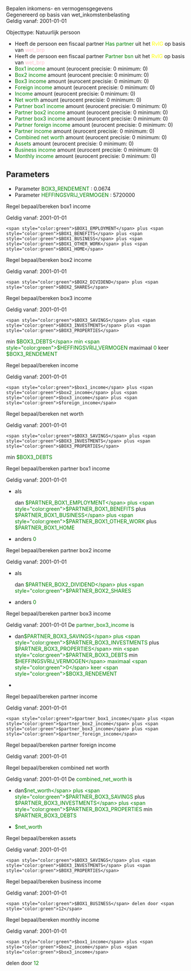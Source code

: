 Bepalen inkomens- en vermogensgegevens \
Gegenereerd op basis van wet_inkomstenbelasting \
Geldig vanaf: 2001-01-01

Objecttype: Natuurlijk persoon
- Heeft de persoon een fiscaal partner <span style="color:green">Has partner</span> uit het <span style="color:yellow"> RvIG </span> op basis van <span style="color:pink"> wet_brp </span>
- Heeft de persoon een fiscaal partner <span style="color:green">Partner bsn</span> uit het <span style="color:yellow"> RvIG </span> op basis van <span style="color:pink"> wet_brp </span>
- <span style="color:green">Box1 income</span> amount (eurocent precisie: 0 minimum: 0) 
- <span style="color:green">Box2 income</span> amount (eurocent precisie: 0 minimum: 0) 
- <span style="color:green">Box3 income</span> amount (eurocent precisie: 0 minimum: 0) 
- <span style="color:green">Foreign income</span> amount (eurocent precisie: 0 minimum: 0) 
- <span style="color:green">Income</span> amount (eurocent precisie: 0 minimum: 0) 
- <span style="color:green">Net worth</span> amount (eurocent precisie: 0 minimum: 0) 
- <span style="color:green">Partner box1 income</span> amount (eurocent precisie: 0 minimum: 0) 
- <span style="color:green">Partner box2 income</span> amount (eurocent precisie: 0 minimum: 0) 
- <span style="color:green">Partner box3 income</span> amount (eurocent precisie: 0 minimum: 0) 
- <span style="color:green">Partner foreign income</span> amount (eurocent precisie: 0 minimum: 0) 
- <span style="color:green">Partner income</span> amount (eurocent precisie: 0 minimum: 0) 
- <span style="color:green">Combined net worth</span> amount (eurocent precisie: 0 minimum: 0) 
- <span style="color:green">Assets</span> amount (eurocent precisie: 0 minimum: 0) 
- <span style="color:green">Business income</span> amount (eurocent precisie: 0 minimum: 0) 
- <span style="color:green">Monthly income</span> amount (eurocent precisie: 0 minimum: 0) 

## Parameters ##
- Parameter <span style="color:green">BOX3_RENDEMENT</span> : 0.0674
- Parameter <span style="color:green">HEFFINGSVRIJ_VERMOGEN</span> : 5720000


Regel bepaal/bereken box1 income

Geldig vanaf: 2001-01-01


	<span style="color:green">$BOX1_EMPLOYMENT</span> plus <span style="color:green">$BOX1_BENEFITS</span> plus <span style="color:green">$BOX1_BUSINESS</span> plus <span style="color:green">$BOX1_OTHER_WORK</span> plus <span style="color:green">$BOX1_HOME</span>



Regel bepaal/bereken box2 income

Geldig vanaf: 2001-01-01


	<span style="color:green">$BOX2_DIVIDEND</span> plus <span style="color:green">$BOX2_SHARES</span>



Regel bepaal/bereken box3 income

Geldig vanaf: 2001-01-01


	<span style="color:green">$BOX3_SAVINGS</span> plus <span style="color:green">$BOX3_INVESTMENTS</span> plus <span style="color:green">$BOX3_PROPERTIES</span>
 min <span style="color:green">$BOX3_DEBTS</span> min <span style="color:green">$HEFFINGSVRIJ_VERMOGEN</span>
 maximaal <span style="color:green">0</span>
 keer <span style="color:green">$BOX3_RENDEMENT</span>



Regel bepaal/bereken income

Geldig vanaf: 2001-01-01


	<span style="color:green">$box1_income</span> plus <span style="color:green">$box2_income</span> plus <span style="color:green">$box3_income</span> plus <span style="color:green">$foreign_income</span>



Regel bepaal/bereken net worth

Geldig vanaf: 2001-01-01


	<span style="color:green">$BOX3_SAVINGS</span> plus <span style="color:green">$BOX3_INVESTMENTS</span> plus <span style="color:green">$BOX3_PROPERTIES</span>
 min <span style="color:green">$BOX3_DEBTS</span>



Regel bepaal/bereken partner box1 income

Geldig vanaf: 2001-01-01


	
  - als 
  
  
  
    dan <span style="color:green">$PARTNER_BOX1_EMPLOYMENT</span> plus <span style="color:green">$PARTNER_BOX1_BENEFITS</span> plus <span style="color:green">$PARTNER_BOX1_BUSINESS</span> plus <span style="color:green">$PARTNER_BOX1_OTHER_WORK</span> plus <span style="color:green">$PARTNER_BOX1_HOME</span>
  

  - anders <span style="color:green">0</span>




Regel bepaal/bereken partner box2 income

Geldig vanaf: 2001-01-01


	
  - als 
  
  
  
    dan <span style="color:green">$PARTNER_BOX2_DIVIDEND</span> plus <span style="color:green">$PARTNER_BOX2_SHARES</span>
  

  - anders <span style="color:green">0</span>




Regel bepaal/bereken partner box3 income

Geldig vanaf: 2001-01-01
De <span style="color: green">partner_box3_income</span> is
-  dan<span style="color:green">$PARTNER_BOX3_SAVINGS</span> plus <span style="color:green">$PARTNER_BOX3_INVESTMENTS</span> plus <span style="color:green">$PARTNER_BOX3_PROPERTIES</span>
 min <span style="color:green">$PARTNER_BOX3_DEBTS</span> min <span style="color:green">$HEFFINGSVRIJ_VERMOGEN</span>
 maximaal <span style="color:green">0</span>
 keer <span style="color:green">$BOX3_RENDEMENT</span>

- 


Regel bepaal/bereken partner income

Geldig vanaf: 2001-01-01


	<span style="color:green">$partner_box1_income</span> plus <span style="color:green">$partner_box2_income</span> plus <span style="color:green">$partner_box3_income</span> plus <span style="color:green">$partner_foreign_income</span>



Regel bepaal/bereken partner foreign income

Geldig vanaf: 2001-01-01



Regel bepaal/bereken combined net worth

Geldig vanaf: 2001-01-01
De <span style="color: green">combined_net_worth</span> is
-  dan<span style="color:green">$net_worth</span> plus <span style="color:green">$PARTNER_BOX3_SAVINGS</span> plus <span style="color:green">$PARTNER_BOX3_INVESTMENTS</span> plus <span style="color:green">$PARTNER_BOX3_PROPERTIES</span>
 min <span style="color:green">$PARTNER_BOX3_DEBTS</span>


- <span style="color:green">$net_worth</span>


Regel bepaal/bereken assets

Geldig vanaf: 2001-01-01


	<span style="color:green">$BOX3_SAVINGS</span> plus <span style="color:green">$BOX3_INVESTMENTS</span> plus <span style="color:green">$BOX3_PROPERTIES</span>



Regel bepaal/bereken business income

Geldig vanaf: 2001-01-01


	<span style="color:green">$BOX1_BUSINESS</span> delen door <span style="color:green">12</span>



Regel bepaal/bereken monthly income

Geldig vanaf: 2001-01-01


	<span style="color:green">$box1_income</span> plus <span style="color:green">$box2_income</span> plus <span style="color:green">$box3_income</span>
 delen door <span style="color:green">12</span>


